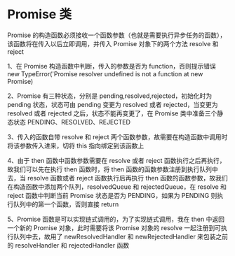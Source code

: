 # Promise 类

Promise 的构造函数必须接收一个函数参数（也就是需要执行异步任务的函数），该函数将在传入以后立即调用，并传入 Promise 对象下的两个方法 resolve 和 reject

1、在 Promise 构造函数中判断，传入的参数是否为 function，否则提示错误 new TypeError('Promise resolver undefined is not a function at new Promise)

2、Promise 有三种状态，分别是 pending,resolved,rejected，初始化时为 pending 状态，状态可由 pending 变更为 resolved 或者 rejected，当变更为 resolved 或者 rejected 之后，状态不能再变更了，在 Promise 类中准备三个静态状态 PENDING、RESOLVED、REJECTED

3、传入的函数自带 resolve 和 reject 两个函数参数，故需要在构造函数中调用时将该参数传入进来，切将 this 指向绑定到该函数上

4、由于 then 函数中函数参数需要在 resolve 或者 reject 函数执行之后再执行，故我们可以先在执行 then 函数时，将 then 函数的函数参数注册到执行队列中去，当 resolve 函数或者 reject 函数执行后再执行 then 函数的函数参数，故我们在构造函数中添加两个队列，resolvedQueue 和 rejectedQueue，在 resolve 和 reject 函数中判断当前 Promise 状态是否为 PENDING，如果为 PENDING 则执行队列中的第一个函数，否则直接 return

5、Promise 函数是可以实现链式调用的，为了实现链式调用，我在 then 中返回一个新的 Promise 对象，此时需要将该 Promise 对象的 resolve 一起注册到可执行队列中去，故用了 newResolvedHandler 和 newRejectedHandler 来包装之前的 resolveHandler 和 rejectedHandler 函数
